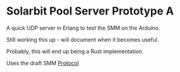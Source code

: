 # Solarbit Pool Server Prototype A

A quick UDP server in Erlang to test the SMM on the Arduino.

Still working this up - will document when it becomes useful.

Probably, this will end up being a Rust implementation.

Uses the draft SMM [Protocol](https://github.com/solarbit/pool/blob/master/protocol.md)
